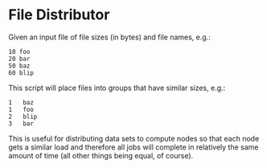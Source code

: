 # File Distributor

Given an input file of file sizes (in bytes) and file names, e.g.:

    10 foo
    20 bar
    50 baz
    60 blip

This script will place files into groups that have similar sizes, e.g.:

    1   baz
    1   foo
    2   blip
    3   bar

This is useful for distributing data sets to compute nodes so that each node
gets a similar load and therefore all jobs will complete in relatively the
same amount of time (all other things being equal, of course).
